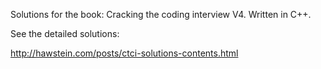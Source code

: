 Solutions for the book: Cracking the coding interview V4. Written in C++.

See the detailed solutions:

<http://hawstein.com/posts/ctci-solutions-contents.html>
